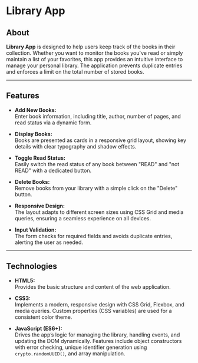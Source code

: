 # Library App

## About

**Library App** is designed to help users keep track of the books in their collection. Whether you want to monitor the books you've read or simply maintain a list of your favorites, this app provides an intuitive interface to manage your personal library. The application prevents duplicate entries and enforces a limit on the total number of stored books.

---

## Features

- **Add New Books:**  
  Enter book information, including title, author, number of pages, and read status via a dynamic form.

- **Display Books:**  
  Books are presented as cards in a responsive grid layout, showing key details with clear typography and shadow effects.

- **Toggle Read Status:**  
  Easily switch the read status of any book between "READ" and "not READ" with a dedicated button.

- **Delete Books:**  
  Remove books from your library with a simple click on the "Delete" button.

- **Responsive Design:**  
  The layout adapts to different screen sizes using CSS Grid and media queries, ensuring a seamless experience on all devices.

- **Input Validation:**  
  The form checks for required fields and avoids duplicate entries, alerting the user as needed.

---

## Technologies

- **HTML5:**  
  Provides the basic structure and content of the web application.

- **CSS3:**  
  Implements a modern, responsive design with CSS Grid, Flexbox, and media queries. Custom properties (CSS variables) are used for a consistent color theme.

- **JavaScript (ES6+):**  
  Drives the app’s logic for managing the library, handling events, and updating the DOM dynamically. Features include object constructors with error checking, unique identifier generation using `crypto.randomUUID()`, and array manipulation.
